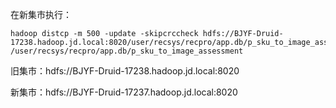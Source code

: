 在新集市执行：

```shell
hadoop distcp -m 500 -update -skipcrccheck hdfs://BJYF-Druid-17238.hadoop.jd.local:8020/user/recsys/recpro/app.db/p_sku_to_image_assessment /user/recsys/recpro/app.db/p_sku_to_image_assessment
```



旧集市：hdfs://BJYF-Druid-17238.hadoop.jd.local:8020

新集市：hdfs://BJYF-Druid-17237.hadoop.jd.local:8020